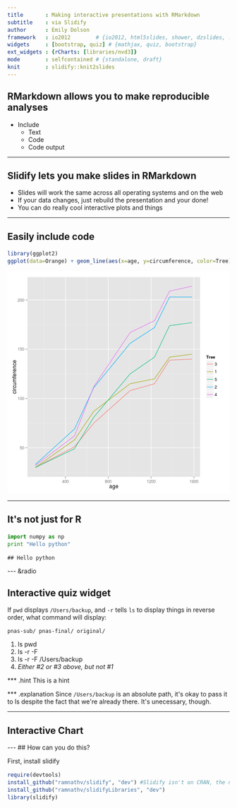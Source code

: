 ```yaml
---
title       : Making interactive presentations with RMarkdown
subtitle    : via Slidify
author      : Emily Dolson
framework   : io2012        # {io2012, html5slides, shower, dzslides, ...}
widgets     : [bootstrap, quiz] # {mathjax, quiz, bootstrap}
ext_widgets : {rCharts: [libraries/nvd3]}
mode        : selfcontained # {standalone, draft}
knit        : slidify::knit2slides
---
```

## RMarkdown allows you to make reproducible analyses

- Include 
  - Text 
  - Code
  - Code output

---
## Slidify lets you make slides in RMarkdown

- Slides will work the same across all operating systems and on the web
- If your data changes, just rebuild the presentation and your done!
- You can do really cool interactive plots and things 

---
## Easily include code

```r
library(ggplot2)
ggplot(data=Orange) + geom_line(aes(x=age, y=circumference, color=Tree))
```

![plot of chunk unnamed-chunk-1](assets/fig/unnamed-chunk-1-1.png) 

---
## It's not just for R


```python
import numpy as np
print "Hello python"
```

```
## Hello python
```

--- &radio
## Interactive quiz widget
If `pwd` displays `/Users/backup`, and `-r` tells `ls` to display things in reverse order, what command will display:
```
pnas-sub/ pnas-final/ original/
```
1. ls pwd
2. ls -r -F
3. ls -r -F /Users/backup
4. _Either #2 or #3 above, but not #1_

*** .hint
This is a hint

*** .explanation
Since `/Users/backup` is an absolute path, it's okay to pass it to ls despite the fact that we're already there. It's unecessary, though.

--- 
## Interactive Chart


<div id = 'chart1' class = 'rChart nvd3'></div>
<script type='text/javascript'>
 $(document).ready(function(){
      drawchart1()
    });
    function drawchart1(){  
      var opts = {
 "dom": "chart1",
"width":    800,
"height":    400,
"x": "Hair",
"y": "Freq",
"group": "Eye",
"type": "multiBarChart",
"id": "chart1" 
},
        data = [
 {
 "Hair": "Black",
"Eye": "Brown",
"Sex": "Male",
"Freq":             32 
},
{
 "Hair": "Brown",
"Eye": "Brown",
"Sex": "Male",
"Freq":             53 
},
{
 "Hair": "Red",
"Eye": "Brown",
"Sex": "Male",
"Freq":             10 
},
{
 "Hair": "Blond",
"Eye": "Brown",
"Sex": "Male",
"Freq":              3 
},
{
 "Hair": "Black",
"Eye": "Blue",
"Sex": "Male",
"Freq":             11 
},
{
 "Hair": "Brown",
"Eye": "Blue",
"Sex": "Male",
"Freq":             50 
},
{
 "Hair": "Red",
"Eye": "Blue",
"Sex": "Male",
"Freq":             10 
},
{
 "Hair": "Blond",
"Eye": "Blue",
"Sex": "Male",
"Freq":             30 
},
{
 "Hair": "Black",
"Eye": "Hazel",
"Sex": "Male",
"Freq":             10 
},
{
 "Hair": "Brown",
"Eye": "Hazel",
"Sex": "Male",
"Freq":             25 
},
{
 "Hair": "Red",
"Eye": "Hazel",
"Sex": "Male",
"Freq":              7 
},
{
 "Hair": "Blond",
"Eye": "Hazel",
"Sex": "Male",
"Freq":              5 
},
{
 "Hair": "Black",
"Eye": "Green",
"Sex": "Male",
"Freq":              3 
},
{
 "Hair": "Brown",
"Eye": "Green",
"Sex": "Male",
"Freq":             15 
},
{
 "Hair": "Red",
"Eye": "Green",
"Sex": "Male",
"Freq":              7 
},
{
 "Hair": "Blond",
"Eye": "Green",
"Sex": "Male",
"Freq":              8 
} 
]
  
      if(!(opts.type==="pieChart" || opts.type==="sparklinePlus" || opts.type==="bulletChart")) {
        var data = d3.nest()
          .key(function(d){
            //return opts.group === undefined ? 'main' : d[opts.group]
            //instead of main would think a better default is opts.x
            return opts.group === undefined ? opts.y : d[opts.group];
          })
          .entries(data);
      }
      
      if (opts.disabled != undefined){
        data.map(function(d, i){
          d.disabled = opts.disabled[i]
        })
      }
      
      nv.addGraph(function() {
        var chart = nv.models[opts.type]()
          .width(opts.width)
          .height(opts.height)
          
        if (opts.type != "bulletChart"){
          chart
            .x(function(d) { return d[opts.x] })
            .y(function(d) { return d[opts.y] })
        }
          
         
        
          
        

        
        
        
      
       d3.select("#" + opts.id)
        .append('svg')
        .datum(data)
        .transition().duration(500)
        .call(chart);

       nv.utils.windowResize(chart.update);
       return chart;
      });
    };
</script>
---
## How can you do this?

First, install slidify


```r
require(devtools)
install_github("ramnathv/slidify", "dev") #Slidify isn't on CRAN, the normal R package manager, so we have to get it directly from Github. Sometimes this doesn't go as smoothly on Windows, but don't worry, the internet can help!
install_github("ramnathv/slidifyLibraries", "dev")
library(slidify)
```
